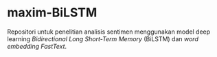 # maxim-BiLSTM
Repositori untuk penelitian analisis sentimen menggunakan model deep learning _Bidirectional Long Short-Term Memory_ (BiLSTM) dan _word embedding FastText_.
